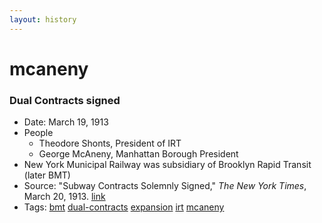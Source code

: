 ```yaml
---
layout: history
---
```

# mcaneny
### Dual Contracts signed
- Date: March 19, 1913
- People
  - Theodore Shonts, President of IRT
  - George McAneny, Manhattan Borough President
- New York Municipal Railway was subsidiary of Brooklyn Rapid Transit (later BMT)
- Source: "Subway Contracts Solemnly Signed," *The New York Times*, March 20, 1913. [link](https://nyti.ms/2EFEd9A)
- Tags: [bmt](../../tags/bmt/) [dual-contracts](../../tags/dual-contracts/) [expansion](../../tags/expansion/) [irt](../../tags/irt/) [mcaneny](../../tags/mcaneny/)
